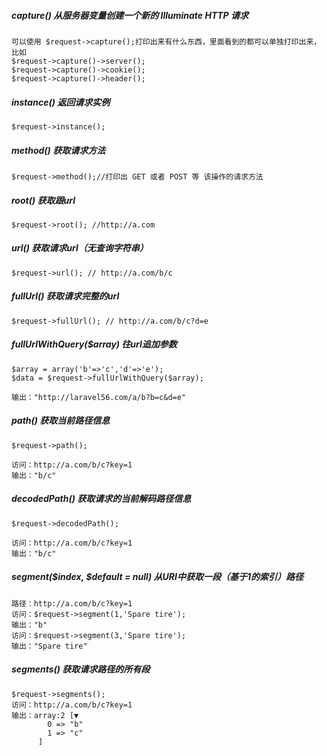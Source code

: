 ##### capture\(\) 从服务器变量创建一个新的 Illuminate HTTP 请求

```
可以使用 $request->capture();打印出来有什么东西，里面看到的都可以单独打印出来，比如
$request->capture()->server();
$request->capture()->cookie();
$request->capture()->header();
```

##### instance\(\) 返回请求实例

```
$request->instance();
```

##### method\(\)  获取请求方法

```
$request->method();//打印出 GET 或者 POST 等 该操作的请求方法
```

##### root\(\) 获取跟url

```
$request->root(); //http://a.com
```

##### url\(\) 获取请求url（无查询字符串）

```
$request->url(); // http://a.com/b/c
```

##### fullUrl\(\) 获取请求完整的url

```
$request->fullUrl(); // http://a.com/b/c?d=e
```

##### fullUrlWithQuery\($array\)  往url追加参数

```
$array = array('b'=>'c','d'=>'e');
$data = $request->fullUrlWithQuery($array);

输出："http://laravel56.com/a/b?b=c&d=e"
```

##### path\(\) 获取当前路径信息

```
$request->path();

访问：http://a.com/b/c?key=1
输出："b/c"
```

##### decodedPath\(\) 获取请求的当前解码路径信息

```
$request->decodedPath();

访问：http://a.com/b/c?key=1
输出："b/c"
```

##### segment\($index, $default = null\) 从URI中获取一段（基于1的索引）路径

```
路径：http://a.com/b/c?key=1
访问：$request->segment(1,'Spare tire');
输出："b"
访问：$request->segment(3,'Spare tire');
输出："Spare tire"
```

##### segments\(\)  获取请求路径的所有段

```
$request->segments();
访问：http://a.com/b/c?key=1
输出：array:2 [▼
        0 => "b"
        1 => "c"
      ]
```





